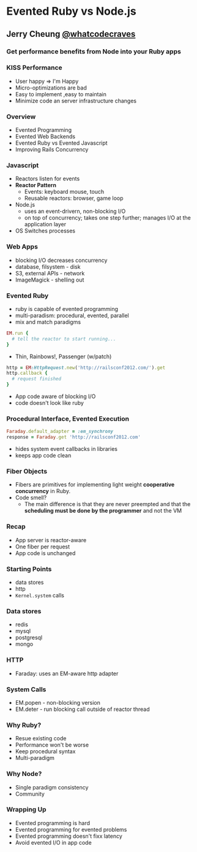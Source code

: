# Evented Ruby vs Node.js
## Jerry Cheung [@whatcodecraves](http://twitter.com/whatcodecraves)

### Get performance benefits from Node into your Ruby apps

### KISS Performance

* User happy => I'm Happy
* Micro-optimizations are bad
* Easy to implement ,easy to maintain
* Minimize code an server infrastructure changes

### Overview

* Evented Programming
* Evented Web Backends
* Evented Ruby vs Evented Javascript
* Improving Rails Concurrency

### Javascript

* Reactors listen for events
* __Reactor Pattern__
  * Events: keyboard mouse, touch
  * Reusable reactors: browser, game loop
* Node.js
  * uses an event-drivern, non-blocking I/O
  * on top of concurrency; takes one step further; manages I/O at the application layer
* OS Switches processes

### Web Apps

* blocking I/O decreases concurrency
* database, filsystem - disk
* S3, external APIs - network
* ImageMagick - shelling out

### Evented Ruby

* ruby is capable of evented programming
* multi-paradism: procedural, evented, parallel
* mix and match paradigms

```ruby
EM.run {
  # tell the reactor to start running...
}
```

* Thin, Rainbows!, Passenger (w/patch)

```ruby
http = EM:HttpRequest.new('http://railsconf2012.com/').get
http.callback {
  # request finished
}
```

* App code aware of blocking I/O
* code doesn't look like ruby

### Procedural Interface, Evented Execution

```ruby
Faraday.default_adapter = :em_synchrony
response = Faraday.get 'http://railsconf2012.com'
```

* hides system event callbacks in libraries
* keeps app code clean

### Fiber Objects

* Fibers are primitives for implementing light weight __cooperative concurrency__ in Ruby.
* Code smell?
  * The main difference is that they are never preempted and that the __scheduling must be done by the programmer__ and not the VM

### Recap

* App server is reactor-aware
* One fiber per request
* App code is unchanged

### Starting Points

* data stores
* http
* `Kernel.system` calls

### Data stores

* redis
* mysql
* postgresql
* mongo

### HTTP

* Faraday: uses an EM-aware http adapter

### System Calls

* EM.popen - non-blocking version
* EM.deter - run blocking call outside of reactor thread

### Why Ruby?

* Resue existing code
* Performance won't be worse
* Keep procedural syntax
* Multi-paradigm

### Why Node?

* Single paradigm consistency
* Community

### Wrapping Up

* Evented programming is hard
* Evented programming for evented problems
* Evented programming doesn't fixx latency
* Avoid evented I/O in app code
